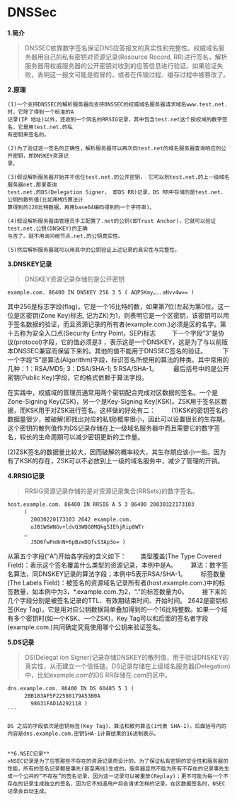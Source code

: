 # DNSSec
									
									
**1.简介**
>DNSSEC依靠数字签名保证DNS应答报文的真实性和完整性。权威域名服务器用自己的私有密钥对资源记录(Resource Record, RR)进行签名，解析服务器用权威服务器的公开密钥对收到的应答信息进行验证。如果验证失败，表明这一报文可能是假冒的，或者在传输过程、缓存过程中被篡改了。

**2.原理**
```
(1)一个支持DNSSEC的解析服务器向支持DNSSEC的权威域名服务器请求域名www.test.net.时，它除了得到一个标准的A
记录(IP 地址)以外，还收到一个同名的RRSIG记录，其中包含test.net这个授权域的数字签名，它是用test.net.的私
有密钥来签名的。
```
```
(2)为了验证这一签名的正确性，解析服务器可以再次向test.net的域名服务器查询响应的公开密钥，即DNSKEY资源记
录。
```
```
(3)假设解析服务器开始并不信任test.net.的公开密钥， 它可以到test.net.的上一级域名服务器net.那里查询
test.net.的DS(Delegation Signer， 即DS RR)记录，DS RR中存储的是test.net. 公钥的散列值(比如用MD5算法计
算得到的128比特数据，再用base64编码得到的一个字符串)。
```
```
(4)假设解析服务器由管理员手工配置了.net的公钥(即Trust Anchor)，它就可以验证test.net.公钥(DNSKEY)的正确
与否了。就不用询问根节点.net.的公钥真实性。
```
```
(5)然后解析服务器就可以用其中的公钥验证上述记录的真实性与完整性。
```

**3.DNSKEY记录**
>DNSKEY资源记录存储的是公开密钥

```
example.com. 86400 IN DNSKEY 256 3 5 ( AQPSKmy…..aNvv4w== )
```

其中256是标志字段(flag)，它是一个16比特的数，如果第7位(左起为第0位。这一位是区密钥(Zone Key)标志, 记为ZK)为1，则表明它是一个区密钥，该密钥可以用于签名数据的验证，而且资源记录的所有者(example.com.)必须是区的名字。第十五称为安全入口点(Security Entry Point，SEP)标志
　　
下一个字段“3”是协议(protocol)字段，它的值必须是3 ，表示这是一个DNSKEY，这是为了与以前版本DNSSEC兼容而保留下来的。其他的值不能用于DNSSEC签名的验证。
　　
下一个字段“5”是算法(Algorithm)字段，标识签名所使用的算法的种类。其中常用的几种：1：RSA/MD5; 3：DSA/SHA-1; 5:RSA/SHA-1。
　　
最后括号中的是公开密钥(Public Key)字段，它的格式依赖于算法字段。
　　

在实践中，权威域的管理员通常用两个密钥配合完成对区数据的签名。一个是Zone-Signing Key(ZSK)，另一个是Key-Signing Key(KSK)。ZSK用于签名区数据，而KSK用于对ZSK进行签名。这样做的好处有二：
　　
(1)KSK的密钥签名的数据量很少，被破解(即找出对应的私钥)概率很小，因此可以设置很长的生存期。这个密钥的散列值作为DS记录存储在上一级域名服务器中而且需要它的数字签名，较长的生命周期可以减少密钥更新的工作量。

(2)ZSK签名的数据量比较大，因而破解的概率较大，其生存期应该小一些。因为有了KSK的存在，ZSK可以不必放到上一级的域名服务中，减少了管理的开销。



**4.RRSIG记录**
　　
>RRSIG资源记录存储的是对资源记录集合(RRSets)的数字签名。

```
host.example.com. 86400 IN RRSIG A 5 3 86400 20030322173103
　　	(
	　　20030220173103 2642 example.com.
	　　oJB1W6WNGv+ldvQ3WDG0MQkg5IEhjRip8WTr
　　	…
	　　J5D6fwFm8nN+6pBzeDQfsS3Ap3o= )
```

从第五个字段(“A”)开始各字段的含义如下：
　　类型覆盖(The Type Covered Field)：表示这个签名覆盖什么类型的资源记录，本例中是A。
　　算法：数字签名算法，同DNSKEY记录的算法字段；本例中5表示RSA/SHA-1。
　　标签数量(The Labels Field)：被签名的资源域名记录所有者(host.example.com.)中的标签数量，如本例中为3，*.example.com.为2，“.”的标签数量为0。
　　接下来的几个字段分别是被签名记录的TTL、有效期结束时间、开始时间。
2642是密钥标签(Key Tag)，它是用对应公钥数据简单叠加得到的一个16比特整数。如果一个域有多个密钥时(如一个KSK、一个ZSK)，Key Tag可以和后面的签名者字段(example.com.)共同确定究竟使用哪个公钥来验证签名。

**5.DS记录**
>DS(Delegat ion Signer)记录存储DNSKEY的散列值，用于验证DNSKEY的真实性，从而建立一个信任链。DS记录存储在上级域名服务器(Delegation)中，比如example.com的DS RR存储在.com的区中。

```　
dns.example.com. 86400 IN DS 60485 5 1 (
　　	2BB183AF5F22588179A53B0A
	　　98631FAD1A292118 )
```　
　
DS 之后的字段依次是密钥标签(Key Tag)、算法和散列算法(1代表 SHA-1)。后面括号内的内容是dns.example.com.密钥SHA-1计算结果的16进制表示。


**6.NSEC记录**
>NSEC记录是为了应答那些不存在的资源记录而设计的。为了保证私有密钥的安全性和服务器的性能，所有的签名记录都是事先(甚至离线)生成的。服务器显然不能为所有不存在的记录事先生成一个公共的“不存在”的签名记录，因为这一记录可以被重放(Replay)；更不可能为每一个不存在的记录生成独立的签名，因为它不知道用户将会请求怎样的记录。在区数据签名时，NSEC记录会自动生成。